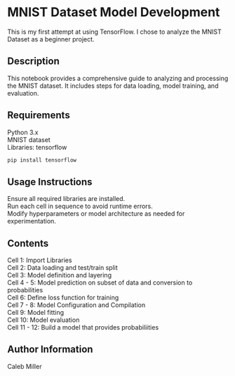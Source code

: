 # MNIST Dataset Model Development

This is my first attempt at using TensorFlow. I chose to analyze the MNIST Dataset as a beginner project.

## Description

This notebook provides a comprehensive guide to analyzing and processing the MNIST dataset. It includes steps for data loading, model training, and evaluation.

## Requirements

Python 3.x <br>
MNIST dataset <br>
Libraries: tensorflow <br>

```bash
pip install tensorflow
```

## Usage Instructions

Ensure all required libraries are installed. <br>
Run each cell in sequence to avoid runtime errors. <br>
Modify hyperparameters or model architecture as needed for experimentation. <br>

## Contents

Cell 1: Import Libraries <br>
Cell 2: Data loading and test/train split <br>
Cell 3: Model definition and layering <br>
Cell 4 - 5: Model prediction on subset of data and conversion to probabilities <br>
Cell 6: Define loss function for training <br>
Cell 7 - 8: Model Configuration and Compilation <br>
Cell 9: Model fitting <br>
Cell 10: Model evaluation <br>
Cell 11 - 12: Build a model that provides probabiliities <br>

## Author Information
Caleb Miller
